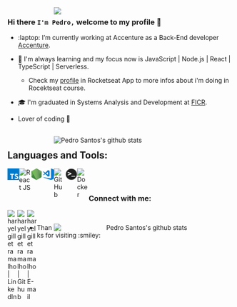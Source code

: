 <img align="right" width="400" src="https://media1.tenor.com/images/512cf2f5b4747e79fac1e915d29124ec/tenor.gif?itemid=15448882" />

### Hi there `I'm Pedro,` welcome to my profile 👋

- :laptop: I’m currently working at Accenture as a Back-End developer [Accenture](https://rocketseat.com.br).
- :rocket: I'm always learning and my focus now is JavaScript | Node.js | React | TypeScript | Serverless.
    - Check my [profile](https://app.rocketseat.com.br/me/pedro-santos-1582598998) in Rocketseat App to more infos about i'm doing in Rocektseat course. 
- :mortar_board: I'm graduated in Systems Analysis and Development at [FICR](https://ficr.catolica.edu.br/).

- Lover of coding :exploding_head:

<br />

<img align="right" width="400" src="https://github-readme-stats.vercel.app/api/top-langs/?username=PedroSantos42&layout=compact&theme=algolia" alt="Pedro Santos's github stats" />

## Languages and Tools:


<div>
  <a href="https://developer.mozilla.org/pt-BR/docs/Web/TypeScript">
    <img align="left" alt="JavaScript" width="26px" src="https://raw.githubusercontent.com/github/explore/80688e429a7d4ef2fca1e82350fe8e3517d3494d/topics/typescript/typescript.png" />
  </a>
  <a href="https://pt-br.reactjs.org">
    <img align="left" alt="React JS" width="26px" src="https://cdn.jsdelivr.net/npm/simple-icons@3.4.0/icons/react.svg" />
  </a>
  <a href="https://nodejs.org/en/">
    <img align="left" alt="Node.js" width="26px" src="https://raw.githubusercontent.com/github/explore/80688e429a7d4ef2fca1e82350fe8e3517d3494d/topics/nodejs/nodejs.png" />
  </a>
  <a href="https://code.visualstudio.com">
    <img align="left" alt="Visual Studio Code" width="26px" src="https://raw.githubusercontent.com/github/explore/80688e429a7d4ef2fca1e82350fe8e3517d3494d/topics/visual-studio-code/visual-studio-code.png" />
  </a>
  <a href="https://git-scm.com">
    <img align="left" alt="GitHub" width="26px" src="https://git-scm.com/images/logos/downloads/Git-Icon-1788C.png" />
  </a>
  <a src="https://ohmyz.sh">
     <img align="left" alt="Bash" width="26px" src="https://raw.githubusercontent.com/github/explore/80688e429a7d4ef2fca1e82350fe8e3517d3494d/topics/terminal/terminal.png" />
  </a>
  <a src="https://ohmyz.sh">
     <img align="left" alt="Docker" width="26px" src="https://github.com/rhiokim/docker-icons/blob/master/media/media.020.png" />
  </a>
</div>
  

 <br/><br/>


### Connect with me: 
[<img align="left" alt="haryel gillet ramalho | LinkedIn" width="22px" src="https://cdn.jsdelivr.net/npm/simple-icons@v3/icons/linkedin.svg" />][linkedin]
[<img align="left" alt="haryel gillet ramalho | Github" width="22px" src="https://cdn.jsdelivr.net/npm/simple-icons@3.4.0/icons/github.svg" />][github]
[<img align="left" alt="haryel gillet ramalho | E-mail" width="22px" src="https://cdn.jsdelivr.net/npm/simple-icons@3.4.0/icons/microsoftoutlook.svg" />][outlook]

<br />

[linkedin]: https://www.linkedin.com/in/pedro-santos-1562b015b
[github]: https://github.com/PedroSantos42
[outlook]: mailto:pedro_absantos@outlok.com


<div align="center" >
  <img align="right" width="400" src="https://github-readme-stats.vercel.app/api?username=PedroSantos42&show_icons=true&theme=algolia&count_private=true" alt="Pedro Santos's github stats" />
    <ul align="left">
    <li align="left">Thanks for visiting :smiley:</li>
  </ul>
</div>
 